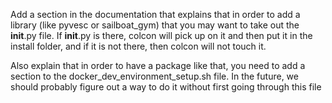 Add a section in the documentation that explains that in order to add a library (like pyvesc or sailboat_gym) that you may want to take out the __init__.py file. If __init__.py is there, colcon will pick up on it and then put it in the install folder, and if it is not there, then colcon will not touch it.

Also explain that in order to have a package like that, you need to add a section to the docker_dev_environment_setup.sh file. In the future, we should probably figure out a way to do it without first going through this file